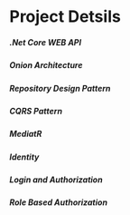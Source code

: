 
# Project Detsils

##### .Net Core WEB API
##### Onion Architecture 
##### Repository Design Pattern
##### CQRS Pattern
##### MediatR 
##### Identity
##### Login and Authorization
##### Role Based Authorization
